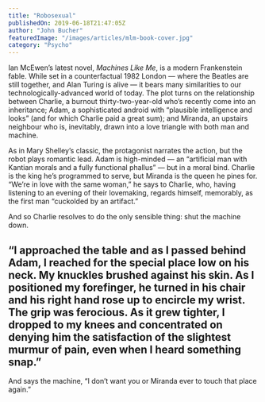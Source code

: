```yaml
---
title: "Robosexual"
publishedOn: 2019-06-18T21:47:05Z
author: "John Bucher"
featuredImage: "/images/articles/mlm-book-cover.jpg"
category: "Psycho"
---
```


Ian McEwen’s latest novel, *Machines Like Me*, is a modern Frankenstein fable. While set in a counterfactual 1982 London — where the Beatles are still together, and Alan Turing is alive — it bears many similarities to our technologically-advanced world of today. The plot turns on the relationship between Charlie, a burnout thirty-two-year-old who’s recently come into an inheritance; Adam, a sophisticated android with “plausible intelligence and looks” (and for which Charlie paid a great sum); and Miranda, an upstairs neighbour who is, inevitably, drawn into a love triangle with both man and machine. 

As in Mary Shelley’s classic, the protagonist narrates the action, but the robot plays romantic lead. Adam is high-minded — an “artificial man with Kantian morals and a fully functional phallus” — but in a moral bind. Charlie is the king he’s programmed to serve, but Miranda is the queen he pines for. “We’re in love with the same woman,” he says to Charlie, who, having listening to an evening of their lovemaking, regards himself, memorably, as the first man “cuckolded by an artifact.” 

And so Charlie resolves to do the only sensible thing: shut the machine down. 

## “I approached the table and as I passed behind Adam, I reached for the special place low on his neck. My knuckles brushed against his skin. As I positioned my forefinger, he turned in his chair and his right hand rose up to encircle my wrist. The grip was ferocious. As it grew tighter, I dropped to my knees and concentrated on denying him the satisfaction of the slightest murmur of pain, even when I heard something snap.”

And says the machine, “I don’t want you or Miranda ever to touch that place again.”

‍
